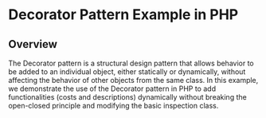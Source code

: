 # Decorator Pattern Example in PHP

## Overview
The Decorator pattern is a structural design pattern that allows behavior to be added to an individual object, either statically or dynamically, without affecting the behavior of other objects from the same class. In this example, we demonstrate the use of the Decorator pattern in PHP to add functionalities (costs and descriptions) dynamically without breaking the open-closed principle and modifying the basic inspection class.